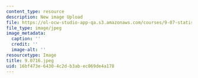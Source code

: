 ```yaml
---
content_type: resource
description: New image Upload
file: https://ol-ocw-studio-app-qa.s3.amazonaws.com/courses/9-07-statistics-for-brain-and-cognitive-science-fall-2016/16bf473e64304c2db3abec069de4a178_9.07f16.jpeg
file_type: image/jpeg
image_metadata:
  caption: ''
  credit: ''
  image-alt: ''
resourcetype: Image
title: 9.0716.jpeg
uid: 16bf473e-6430-4c2d-b3ab-ec069de4a178
---
```

